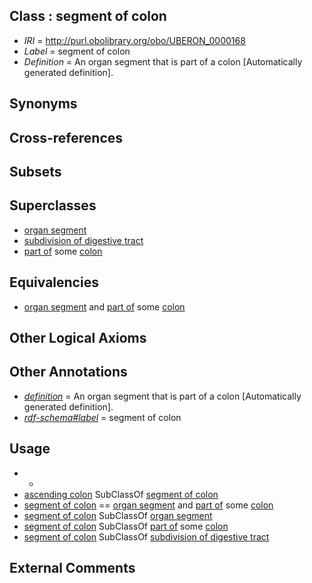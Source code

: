 
## Class : segment of colon

 * *IRI* = http://purl.obolibrary.org/obo/UBERON_0000168
 * *Label* = segment of colon
 * *Definition* = An organ segment that is part of a colon [Automatically generated definition].

## Synonyms


## Cross-references


## Subsets


## Superclasses

 * [organ segment](../../UBERON/63/UBERON_0000063.md)
 * [subdivision of digestive tract](../../UBERON/21/UBERON_0004921.md)
 * [part of](../../BFO/50/BFO_0000050.md) some [colon](../../UBERON/55/UBERON_0001155.md)

## Equivalencies

 * [organ segment](../../UBERON/63/UBERON_0000063.md) and [part of](../../BFO/50/BFO_0000050.md) some [colon](../../UBERON/55/UBERON_0001155.md)

## Other Logical Axioms


## Other Annotations

 * *[definition](../../IAO/15/IAO_0000115.md)* = An organ segment that is part of a colon [Automatically generated definition].
 * *[rdf-schema#label](../../el/rdf-schema#label.md)* = segment of colon

## Usage

 * -
 * [ascending colon](../../UBERON/56/UBERON_0001156.md) SubClassOf [segment of colon](../../UBERON/68/UBERON_0000168.md)
 * [segment of colon](../../UBERON/68/UBERON_0000168.md) == [organ segment](../../UBERON/63/UBERON_0000063.md) and [part of](../../BFO/50/BFO_0000050.md) some [colon](../../UBERON/55/UBERON_0001155.md)
 * [segment of colon](../../UBERON/68/UBERON_0000168.md) SubClassOf [organ segment](../../UBERON/63/UBERON_0000063.md)
 * [segment of colon](../../UBERON/68/UBERON_0000168.md) SubClassOf [part of](../../BFO/50/BFO_0000050.md) some [colon](../../UBERON/55/UBERON_0001155.md)
 * [segment of colon](../../UBERON/68/UBERON_0000168.md) SubClassOf [subdivision of digestive tract](../../UBERON/21/UBERON_0004921.md)

## External Comments

